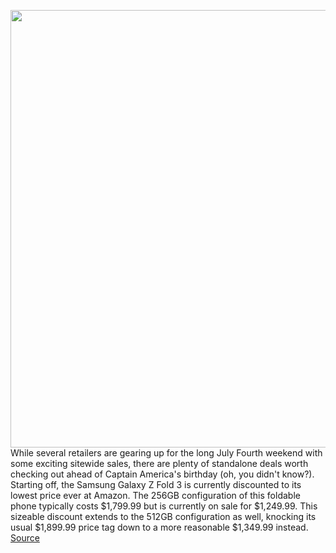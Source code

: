 <img src='https://cdn.vox-cdn.com/thumbor/vikk4qgb_-ZRUyeEaNh0QtQ3M80=/0x0:2040x1360/1200x800/filters:focal(857x517:1183x843)/cdn.vox-cdn.com/uploads/chorus_image/image/71033912/dbohn_210820_4722_0002.0.jpg' width='700px' /><br/>
While several retailers are gearing up for the long July Fourth weekend with some exciting sitewide sales, there are plenty of standalone deals worth checking out ahead of Captain America's birthday (oh, you didn't know?). Starting off, the Samsung Galaxy Z Fold 3 is currently discounted to its lowest price ever at Amazon. The 256GB configuration of this foldable phone typically costs $1,799.99 but is currently on sale for $1,249.99. This sizeable discount extends to the 512GB configuration as well, knocking its usual $1,899.99 price tag down to a more reasonable $1,349.99 instead.
<a href='https://www.theverge.com/good-deals/2022/6/30/23188216/samsung-z-fold-3-amazon-blink-tv-logitech-brio-webcam-deal-sale'> Source <a/>